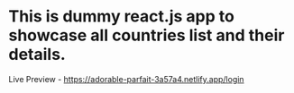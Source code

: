 # This is dummy react.js app to showcase all countries list and their details.
Live Preview - https://adorable-parfait-3a57a4.netlify.app/login
